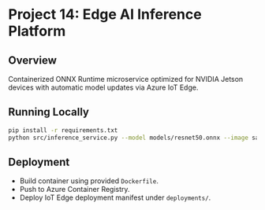 # Project 14: Edge AI Inference Platform

## Overview
Containerized ONNX Runtime microservice optimized for NVIDIA Jetson devices with automatic model updates via Azure IoT Edge.

## Running Locally
```bash
pip install -r requirements.txt
python src/inference_service.py --model models/resnet50.onnx --image sample.jpg
```

## Deployment
- Build container using provided `Dockerfile`.
- Push to Azure Container Registry.
- Deploy IoT Edge deployment manifest under `deployments/`.
